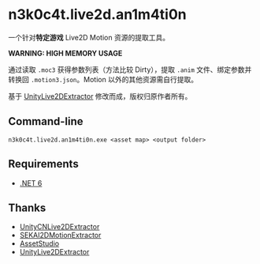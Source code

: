 # n3k0c4t.live2d.an1m4ti0n

一个针对**特定游戏** Live2D Motion 资源的提取工具。

**WARNING: HIGH MEMORY USAGE**

通过读取 `.moc3` 获得参数列表（方法比较 Dirty），提取 `.anim` 文件、绑定参数并转换回 `.motion3.json`。Motion 以外的其他资源需自行提取。

基于 [UnityLive2DExtractor](https://github.com/Perfare/UnityLive2DExtractor) 修改而成，版权归原作者所有。

## Command-line
`n3k0c4t.live2d.an1m4ti0n.exe <asset map> <output folder>`

## Requirements
- [.NET 6](https://dotnet.microsoft.com/ja-jp/download/dotnet/6.0)

## Thanks

- [UnityCNLive2DExtractor](https://github.com/Razmoth/UnityCNLive2DExtractor)
- [SEKAI2DMotionExtractor](https://github.com/Coxxs/SEKAI2DMotionExtractor)
- [AssetStudio](https://github.com/RazTools/Studio)
- [UnityLive2DExtractor](https://github.com/Perfare/UnityLive2DExtractor)
